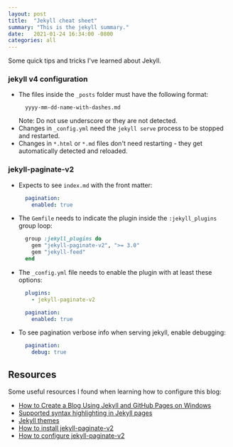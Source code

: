 ```yaml
---
layout: post
title:  "Jekyll cheat sheet"
summary: "This is the jekyll summary."
date:   2021-01-24 16:34:00 -0800
categories: all
---
```


Some quick tips and tricks I've learned about Jekyll.

### jekyll v4 configuration

- The files inside the `_posts` folder must have the following format:
  ```
    yyyy-mm-dd-name-with-dashes.md
  ```
  Note: Do not use underscore or they are not detected.
- Changes in `_config.yml` need the `jekyll serve` process to be stopped and restarted.
- Changes in `*.html` or `*.md` files don't need restarting - they get automatically detected and reloaded.

### jekyll-paginate-v2

- Expects to see `index.md` with the front matter:
  ```yml
    pagination:
      enabled: true
  ```
- The `Gemfile` needs to indicate the plugin inside the `:jekyll_plugins` group loop:
  ```ruby
    group :jekyll_plugins do
      gem "jekyll-paginate-v2", ">= 3.0"
      gem "jekyll-feed"
    end
  ```
- The `_config.yml` file needs to enable the plugin with at least these options:
  ```yml
    plugins:
      - jekyll-paginate-v2

    pagination:
      enabled: true
  ```
- To see pagination verbose info when serving jekyll, enable debugging:
  ```yml
    pagination:
      debug: true
  ```


## Resources

Some useful resources I found when learning how to configure this blog:

- [How to Create a Blog Using Jekyll and GitHub Pages on Windows](https://www.kiltandcode.com/2020/04/30/how-to-create-a-blog-using-jekyll-and-github-pages-on-windows/)
- [Supported syntax highlighting in Jekyll pages](https://simpleit.rocks/ruby/jekyll/)
- [Jekyll themes](http://jekyllthemes.org/)
- [How to install jekyll-paginate-v2](https://dev-yakuza.posstree.com/en/jekyll/pagination-plugin/)
- [How to configure jekyll-paginate-v2](https://github.com/sverrirs/jekyll-paginate-v2/blob/master/README-GENERATOR.md)